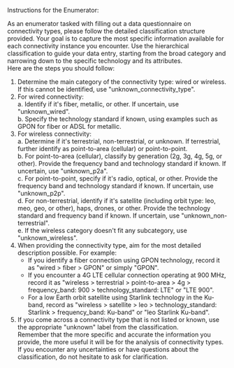 Instructions for the Enumerator:  

As an enumerator tasked with filling out a data questionnaire on connectivity types, please follow the detailed classification structure provided. Your goal is to capture the most specific information available for each connectivity instance you encounter. Use the hierarchical classification to guide your data entry, starting from the broad category and narrowing down to the specific technology and its attributes.  
Here are the steps you should follow:  
1. Determine the main category of the connectivity type: wired or wireless. If this cannot be identified, use "unknown_connectivity_type".  
2. For wired connectivity:  
   a. Identify if it's fiber, metallic, or other. If uncertain, use "unknown_wired".  
   b. Specify the technology standard if known, using examples such as GPON for fiber or ADSL for metallic.  
3. For wireless connectivity:  
   a. Determine if it's terrestrial, non-terrestrial, or unknown. If terrestrial, further identify as point-to-area (cellular) or point-to-point.  
   b. For point-to-area (cellular), classify by generation (2g, 3g, 4g, 5g, or other). Provide the frequency band and technology standard if known. If uncertain, use "unknown_p2a".  
   c. For point-to-point, specify if it's radio, optical, or other. Provide the frequency band and technology standard if known. If uncertain, use "unknown_p2p".  
   d. For non-terrestrial, identify if it's satellite (including orbit type: leo, meo, geo, or other), haps, drones, or other. Provide the technology standard and frequency band if known. If uncertain, use "unknown_non-terrestrial".  
   e. If the wireless category doesn't fit any subcategory, use "unknown_wireless".  
4. When providing the connectivity type, aim for the most detailed description possible. For example:  
   - If you identify a fiber connection using GPON technology, record it as "wired > fiber > GPON" or simply "GPON".  
   - If you encounter a 4G LTE cellular connection operating at 900 MHz, record it as "wireless > terrestrial > point-to-area > 4g > frequency_band: 900 > technology_standard: LTE" or "LTE 900".  
   - For a low Earth orbit satellite using Starlink technology in the Ku-band, record as "wireless > satellite > leo > technology_standard: Starlink > frequency_band: Ku-band" or "leo Starlink Ku-band".  
5. If you come across a connectivity type that is not listed or known, use the appropriate "unknown" label from the classification.     
Remember that the more specific and accurate the information you provide, the more useful it will be for the analysis of connectivity types. If you encounter any uncertainties or have questions about the classification, do not hesitate to ask for clarification.


